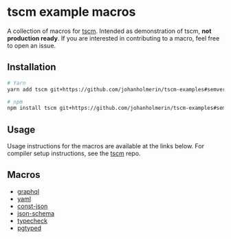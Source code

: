 # tscm example macros

A collection of macros for [tscm](https://github.com/johanholmerin/tscm). Intended as demonstration of tscm, **not production ready**. If you are interested in contributing to a macro, feel free to open an issue.

## Installation

```sh
# Yarn
yarn add tscm git+https://github.com/johanholmerin/tscm-examples#semver:^0.1.0

# npm
npm install tscm git+https://github.com/johanholmerin/tscm-examples#semver:^0.1.0
```

## Usage

Usage instructions for the macros are available at the links below. For compiler setup instructions, see the [tscm](https://github.com/johanholmerin/tscm) repo.

## Macros

- [graphql](macros/graphql)
- [yaml](macros/yaml)
- [const-json](macros/const-json)
- [json-schema](macros/json-schema)
- [typecheck](macros/typecheck)
- [pgtyped](macros/pgtyped)
